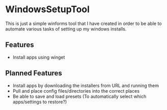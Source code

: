 # WindowsSetupTool

This is just a simple winforms tool that I have created in order to be able to automate various tasks of setting up my windows installs. 

## Features

- Install apps using winget

## Planned Features

- Install apps by downloading the installers from URL and running them
- Pull and place config files/directories into the correct places
- Be able to save and load presets (To automatically select which apps/settings to restore?)
